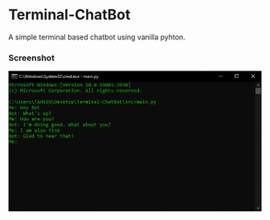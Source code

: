 # Terminal-ChatBot

<p>A simple terminal based chatbot using vanilla pyhton.</p>

### Screenshot
<img src="screenshots/img-1.png">


